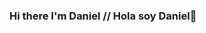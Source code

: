 ### Hi there I'm Daniel // Hola soy Daniel👋

<!--
**danield309/danield309** is a ✨ _special_ ✨ repository because its `README.md` (this file) appears on your GitHub profile.

Here are some ideas to get you started:

- 🔭 I’m currently working on getting a Bachelor's degree in Computer Science at Dominican University of California
- 🌱 I’m currently learning full stack Python & Blockchain
- 👯 I’m looking to collaborate on projects
- 🤔 I’m looking for help with C.S theory
- 💬 Ask me about back-end web
- 📫 How to reach me: duque1daniel@gmail.com
- 😄 Pronouns: He/Him
-->

